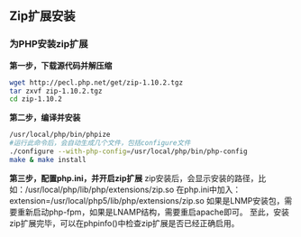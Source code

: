 Zip扩展安装
---
### 为PHP安装zip扩展
**第一步，下载源代码并解压缩**
```bash
wget http://pecl.php.net/get/zip-1.10.2.tgz
tar zxvf zip-1.10.2.tgz
cd zip-1.10.2
```
**第二步，编译并安装**
```bash
/usr/local/php/bin/phpize
#运行此命令后，会自动生成几个文件，包括configure文件
./configure --with-php-config=/usr/local/php/bin/php-config
make & make install
```
**第三步，配置php.ini，并开启zip扩展**
zip安装后，会显示安装的路径，比如：/usr/local/php/lib/php/extensions/zip.so
在php.ini中加入： extension=/usr/local/php5/lib/php/extensions/zip.so
如果是LNMP安装包，需要重新启动php-fpm，如果是LNAMP结构，需要重启apache即可。
至此，安装zip扩展完毕，可以在phpinfo()中检查zip扩展是否已经正确启用。
